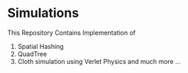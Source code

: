 # Simulations
This Repository Contains Implementation of 
1. Spatial Hashing
2. QuadTree 
3. Cloth simulation using Verlet Physics
   and much more ...